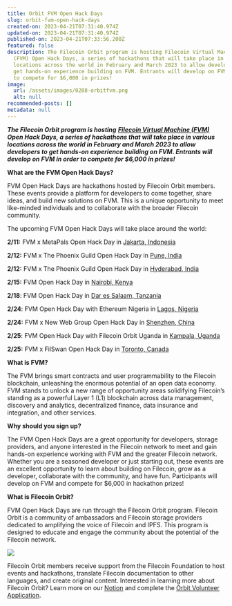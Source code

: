 ```yaml
---
title: Orbit FVM Open Hack Days
slug: orbit-fvm-open-hack-days
created-on: 2023-04-21T07:31:40.974Z
updated-on: 2023-04-21T07:31:40.974Z
published-on: 2023-04-21T07:33:56.200Z
featured: false
description: The Filecoin Orbit program is hosting Filecoin Virtual Machine
  (FVM) Open Hack Days, a series of hackathons that will take place in various
  locations across the world in February and March 2023 to allow developers to
  get hands-on experience building on FVM. Entrants will develop on FVM in order
  to compete for $6,000 in prizes!
image:
  url: /assets/images/0208-orbitfvm.png
  alt: null
recommended-posts: []
metadata: null
---
```


**_The Filecoin Orbit program is hosting_** **_[Filecoin Virtual Machine (FVM)](https://fvm.filecoin.io/)_** **_Open Hack Days, a series of hackathons that will take place in various locations across the world in February and March 2023 to allow developers to get hands-on experience building on FVM. Entrants will develop on FVM in order to compete for $6,000 in prizes!_**

**What are the FVM Open Hack Days?**

FVM Open Hack Days are hackathons hosted by Filecoin Orbit members. These events provide a platform for developers to come together, share ideas, and build new solutions on FVM. This is a unique opportunity to meet like-minded individuals and to collaborate with the broader Filecoin community.

The upcoming FVM Open Hack Days will take place around the world:

**2/11:** FVM x MetaPals Open Hack Day in [Jakarta, Indonesia](https://lu.ma/hhv2g4l4)

**2/12:** FVM x The Phoenix Guild Open Hack Day in [Pune, India](https://lu.ma/fvmpune)

**2/12:** FVM x The Phoenix Guild Open Hack Day in [Hyderabad, India](https://lu.ma/fvmhyd)

**2/15:** FVM Open Hack Day in [Nairobi, Kenya](https://lu.ma/fvmhackdaynairobi)

**2/18**: FVM Open Hack Day in [Dar es Salaam, Tanzania](https://www.eventbrite.com/e/filecoin-virtual-machine-open-hack-day-dar-es-salaam-tickets-519955580137)

**2/24**: FVM Open Hack Day with Ethereum Nigeria in [Lagos, Nigeria](https://lu.ma/w38yjnn8)

**2/24:** FVM x New Web Group Open Hack Day in [Shenzhen, China](https://docs.qq.com/form/page/DVW9VSlp2cm5rZ0RQ?from_page=doc_list_new_form&templateId=30558&create_type=2#/fill)

**2/25**: FVM Open Hack Day with Filecoin Orbit Uganda in [Kampala, Uganda](https://www.meetup.com/orbit-community-kampala-uganda/events/290428092/?utm_medium=referral&utm_campaign=share-btn_savedevents_share_modal&utm_source=link)

**2/25:** FVM x FilSwan Open Hack Day in [Toronto, Canada](https://www.eventbrite.ca/e/toronto-fvm-open-hack-day-2023-tickets-518024263517?aff=ebdsoporgprofile)

**What is FVM?**

The FVM brings smart contracts and user programmability to the Filecoin blockchain, unleashing the enormous potential of an open data economy. FVM stands to unlock a new range of opportunity areas solidifying Filecoin’s standing as a powerful Layer 1 (L1) blockchain across data management, discovery and analytics, decentralized finance, data insurance and integration, and other services.

**Why should you sign up?**

The FVM Open Hack Days are a great opportunity for developers, storage providers, and anyone interested in the Filecoin network to meet and gain hands-on experience working with FVM and the greater Filecoin network. Whether you are a seasoned developer or just starting out, these events are an excellent opportunity to learn about building on Filecoin, grow as a developer, collaborate with the community, and have fun. Participants will develop on FVM and compete for $6,000 in hackathon prizes!

**What is Filecoin Orbit?**

FVM Open Hack Days are run through the Filecoin Orbit program. Filecoin Orbit is a community of ambassadors and Filecoin storage providers dedicated to amplifying the voice of Filecoin and IPFS. This program is designed to educate and engage the community about the potential of the Filecoin network.

![](/assets/images/image-1.png)

Filecoin Orbit members receive support from the Filecoin Foundation to host events and hackathons, translate Filecoin documentation to other languages, and create original content. Interested in learning more about Filecoin Orbit? Learn more on our [Notion](https://www.notion.so/filecoin/Filecoin-Orbit-Community-Program-3d8a03c8d5444d3491908249664e55e9) and complete the [Orbit Volunteer Application](https://docs.google.com/forms/d/e/1FAIpQLSfIjth-qWpuYqSYtGwlZ9HxllcZ_5zCT80tCd7XF2P5mYfh2Q/viewform).
